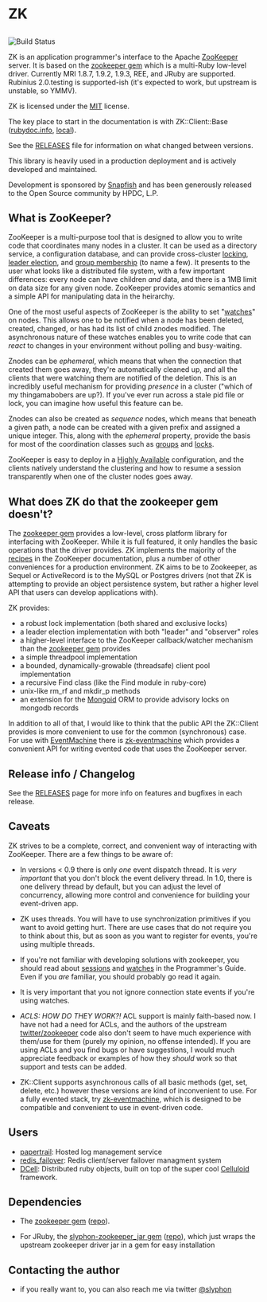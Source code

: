 # ZK #
##
![Build Status](https://github.com/zk-ruby/zk/actions/workflows/build.yml/badge.svg)

ZK is an application programmer's interface to the Apache [ZooKeeper][] server. It is based on the [zookeeper gem][] which is a multi-Ruby low-level driver. Currently MRI 1.8.7, 1.9.2, 1.9.3, REE, and JRuby are supported. Rubinius 2.0.testing is supported-ish (it's expected to work, but upstream is unstable, so YMMV).

ZK is licensed under the [MIT][] license.

The key place to start in the documentation is with ZK::Client::Base ([rubydoc.info][ZK::Client::Base], [local](/docs/ZK/Client/Base)).

See the [RELEASES][] file for information on what changed between versions.

This library is heavily used in a production deployment and is actively developed and maintained.

Development is sponsored by [Snapfish][] and has been generously released to the Open Source community by HPDC, L.P.

[ZK::Client::Base]: http://rubydoc.info/gems/zk/ZK/Client/Base
[ZooKeeper]: http://zookeeper.apache.org/ "Apache ZooKeeper"
[zookeeper gem]: https://github.com/zk-ruby/zookeeper "zookeeper gem"
[MIT]: http://www.gnu.org/licenses/license-list.html#Expat "MIT (Expat) License"
[Snapfish]: http://www.snapfish.com/ "Snapfish"
[RELEASES]: https://github.com/zk-ruby/zk/blob/master/RELEASES.markdown

## What is ZooKeeper? ##

ZooKeeper is a multi-purpose tool that is designed to allow you to write code that coordinates many nodes in a cluster. It can be used as a directory service, a configuration database, and can provide cross-cluster [locking][], [leader election][], and [group membership][] (to name a few). It presents to the user what looks like a distributed file system, with a few important differences: every node can have children _and_ data, and there is a 1MB limit on data size for any given node. ZooKeeper provides atomic semantics and a simple API for manipulating data in the heirarchy.

One of the most useful aspects of ZooKeeper is the ability to set "[watches][]" on nodes. This allows one to be notified when a node has been deleted, created, changed, or has had its list of child znodes modified. The asynchronous nature of these watches enables you to write code that can _react_ to changes in your environment without polling and busy-waiting.

Znodes can be _ephemeral_, which means that when the connection that created them goes away, they're automatically cleaned up, and all the clients that were watching them are notified of the deletion. This is an incredibly useful mechanism for providing _presence_ in a cluster ("which of my thingamabobers are up?). If you've ever run across a stale pid file or lock, you can imagine how useful this feature can be.

Znodes can also be created as _sequence_ nodes, which means that beneath a given path, a node can be created with a given prefix and assigned a unique integer. This, along with the _ephemeral_ property, provide the basis for most of the coordination classes such as [groups][] and [locks][].

ZooKeeper is easy to deploy in a [Highly Available][ha-config] configuration, and the clients natively understand the clustering and how to resume a session transparently when one of the cluster nodes goes away.

[watches]: http://zookeeper.apache.org/doc/current/zookeeperProgrammers.html#ch_zkWatches
[locking]: http://zookeeper.apache.org/doc/current/recipes.html#sc_recipes_Locks
[leader election]: http://zookeeper.apache.org/doc/current/recipes.html#sc_leaderElection
[group membership]: http://zookeeper.apache.org/doc/current/recipes.html#sc_outOfTheBox
[ha-config]: http://zookeeper.apache.org/doc/current/zookeeperAdmin.html#sc_CrossMachineRequirements "HA config"
[groups]: https://github.com/zk-ruby/zk-group
[locks]: http://rubydoc.info/gems/zk/ZK/Locker


## What does ZK do that the zookeeper gem doesn't?

The [zookeeper gem][] provides a low-level, cross platform library for interfacing with ZooKeeper. While it is full featured, it only handles the basic operations that the driver provides. ZK implements the majority of the [recipes][] in the ZooKeeper documentation, plus a number of other conveniences for a production environment. ZK aims to be to Zookeeper, as Sequel or ActiveRecord is to the MySQL or Postgres drivers (not that ZK is attempting to provide an object persistence system, but rather a higher level API that users can develop applications with).

ZK provides:

* 	a robust lock implementation (both shared and exclusive locks)
* 	a leader election implementation with both "leader" and "observer" roles
* 	a higher-level interface to the ZooKeeper callback/watcher mechanism than the [zookeeper gem][] provides
* 	a simple threadpool implementation
* 	a bounded, dynamically-growable (threadsafe) client pool implementation
* 	a recursive Find class (like the Find module in ruby-core)
* 	unix-like rm\_rf and mkdir\_p methods
* 	an extension for the [Mongoid][] ORM to provide advisory locks on mongodb records

In addition to all of that, I would like to think that the public API the ZK::Client provides is more convenient to use for the common (synchronous) case. For use with [EventMachine][] there is [zk-eventmachine][] which provides a convenient API for writing evented code that uses the ZooKeeper server.

[recipes]: http://zookeeper.apache.org/doc/current/recipes.html
[Mongoid]: http://mongoid.org/
[EventMachine]: https://github.com/eventmachine/eventmachine
[zk-eventmachine]: https://github.com/zk-ruby/zk-eventmachine

## Release info / Changelog

See the [RELEASES][] page for more info on features and bugfixes in each release.

## Caveats

ZK strives to be a complete, correct, and convenient way of interacting with ZooKeeper. There are a few things to be aware of:

* In versions < 0.9 there is only *one* event dispatch thread. It is *very important* that you don't block the event delivery thread. In 1.0, there is one delivery thread by default, but you can adjust the level of concurrency, allowing more control and convenience for building your event-driven app.

* ZK uses threads. You will have to use synchronization primitives if you want to avoid getting hurt. There are use cases that do not require you to think about this, but as soon as you want to register for events, you're using multiple threads.

* If you're not familiar with developing solutions with zookeeper, you should read about [sessions][] and [watches][] in the Programmer's Guide. Even if you *are* familiar, you should probably go read it again.

* It is very important that you not ignore connection state events if you're using watches.

* _ACLS: HOW DO THEY WORK?!_  ACL support is mainly faith-based now. I have not had a need for ACLs, and the authors of the upstream [twitter/zookeeper][] code also don't seem to have much experience with them/use for them (purely my opinion, no offense intended). If you are using ACLs and you find bugs or have suggestions, I would much appreciate feedback or examples of how they *should* work so that support and tests can be added.

* ZK::Client supports asynchronous calls of all basic methods (get, set, delete, etc.) however these versions are kind of inconvenient to use. For a fully evented stack, try [zk-eventmachine][], which is designed to be compatible and convenient to use in event-driven code.

[twitter/zookeeper]: https://github.com/twitter/zookeeper
[async-branch]: https://github.com/zk-ruby/zk/tree/dev%2Fasync-conveniences
[chroot]: http://zookeeper.apache.org/doc/current/zookeeperProgrammers.html#ch_zkSessions
[YARD]: http://yardoc.org/
[sessions]: http://zookeeper.apache.org/doc/current/zookeeperProgrammers.html#ch_zkSessions
[watches]: http://zookeeper.apache.org/doc/r3.3.5/zookeeperProgrammers.html#ch_zkWatches

## Users

* [papertrail](http://papertrailapp.com/): Hosted log management service
* [redis\_failover](https://github.com/ryanlecompte/redis_failover): Redis client/server failover managment system
* [DCell](https://github.com/celluloid/dcell): Distributed ruby objects, built on top of the super cool [Celluloid](https://github.com/celluloid/celluloid) framework.


## Dependencies

* The [zookeeper gem][szk-gem] ([repo][szk-repo]).

* For JRuby, the [slyphon-zookeeper\_jar gem][szk-jar-gem] ([repo][szk-jar-repo]), which just wraps the upstream zookeeper driver jar in a gem for easy installation

[szk-gem]: https://rubygems.org/gems/zookeeper
[szk-repo]: https://github.com/zk-ruby/zookeeper
[szk-repo-bundler]: https://github.com/zk-ruby/zookeeper/tree/dev/gemfile/
[szk-jar-gem]: https://rubygems.org/gems/slyphon-zookeeper_jar
[szk-jar-repo]: https://github.com/zk-ruby/zookeeper_jar

## Contacting the author

* if you really want to, you can also reach me via twitter [@slyphon][]

[@slyphon]: https://twitter.com/#!/slyphon


